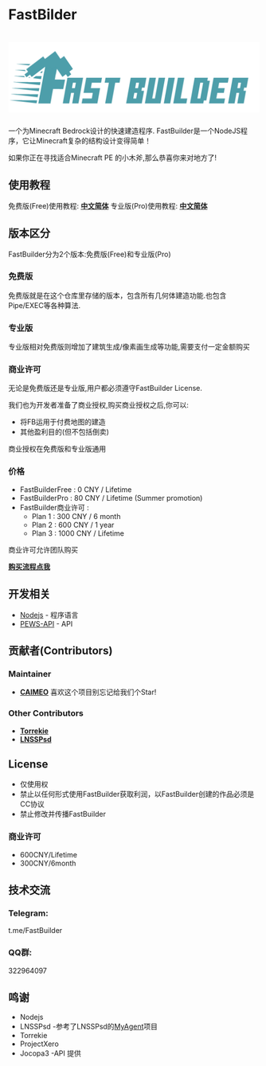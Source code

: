 # FastBilder
# ![](https://github.com/CAIMEOX/FbFiles/blob/master/FastBuilder.png)

一个为Minecraft Bedrock设计的快速建造程序.
FastBuilder是一个NodeJS程序，它让Minecraft复杂的结构设计变得简单！

如果你正在寻找适合Minecraft PE 的小木斧,那么恭喜你来对地方了!

## 使用教程
免费版(Free)使用教程: [**中文简体**](./tutorial.md)
专业版(Pro)使用教程: [**中文简体**](./protutorial.md)

## 版本区分
FastBuilder分为2个版本:免费版(Free)和专业版(Pro)

### 免费版
免费版就是在这个仓库里存储的版本，包含所有几何体建造功能.也包含Pipe/EXEC等各种算法.

### 专业版
专业版相对免费版则增加了建筑生成/像素画生成等功能,需要支付一定金额购买

### 商业许可
无论是免费版还是专业版,用户都必须遵守FastBuilder License.

我们也为开发者准备了商业授权,购买商业授权之后,你可以:
- 将FB运用于付费地图的建造
- 其他盈利目的(但不包括倒卖)

商业授权在免费版和专业版通用

### 价格
- FastBuilderFree :   0 CNY / Lifetime
- FastBuilderPro  :   80 CNY / Lifetime (Summer promotion)
- FastBuilder商业许可 : 
  - Plan 1 : 300 CNY / 6 month
  - Plan 2 : 600 CNY / 1 year
  - Plan 3 : 1000 CNY / Lifetime

商业许可允许团队购买

[**购买流程点我**](./buy.md)


## 开发相关

* [Nodejs](http://nodejs.org) - 程序语言
* [PEWS-API](https://github.com/jocopa3/PEWS-API.git) - API

## 贡献者(Contributors)
### Maintainer
* [**CAIMEO**](https://github.com/CAIMEOX)
喜欢这个项目别忘记给我们个Star!

### Other Contributors
* [**Torrekie**](https://github.com/Torrekie)
* [**LNSSPsd**](https://github.com/LNSSPsd)

## License
* 仅使用权
* 禁止以任何形式使用FastBuilder获取利润，以FastBuilder创建的作品必须是CC协议
* 禁止修改并传播FastBuilder

### 商业许可
* 600CNY/Lifetime
* 300CNY/6month 

## 技术交流
### Telegram:
t.me/FastBuilder
### QQ群:
322964097

## 鸣谢
* Nodejs
* LNSSPsd  -参考了LNSSPsd的[MyAgent](https://github.com/mcpews/MyAgent.git)项目
* Torrekie 
* ProjectXero
* Jocopa3  -API 提供

